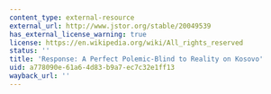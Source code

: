 ```yaml
---
content_type: external-resource
external_url: http://www.jstor.org/stable/20049539
has_external_license_warning: true
license: https://en.wikipedia.org/wiki/All_rights_reserved
status: ''
title: 'Response: A Perfect Polemic-Blind to Reality on Kosovo'
uid: a778090e-61a6-4d83-b9a7-ec7c32e1ff13
wayback_url: ''
---
```

